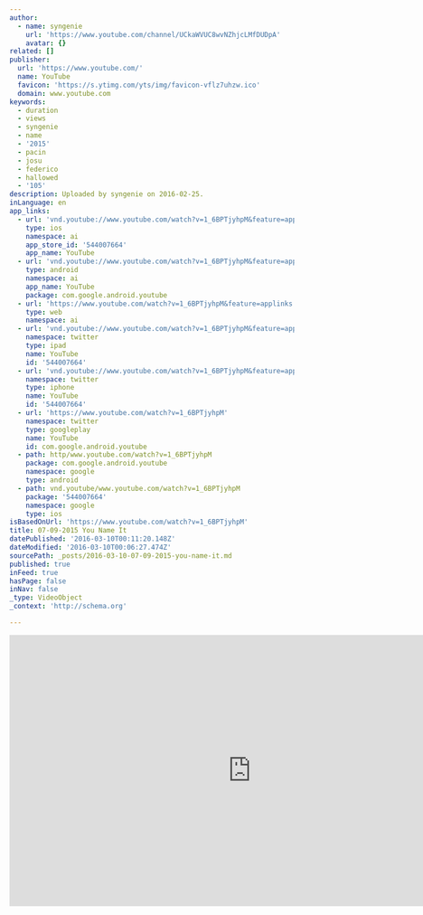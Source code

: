```yaml
---
author:
  - name: syngenie
    url: 'https://www.youtube.com/channel/UCkaWVUC8wvNZhjcLMfDUDpA'
    avatar: {}
related: []
publisher:
  url: 'https://www.youtube.com/'
  name: YouTube
  favicon: 'https://s.ytimg.com/yts/img/favicon-vflz7uhzw.ico'
  domain: www.youtube.com
keywords:
  - duration
  - views
  - syngenie
  - name
  - '2015'
  - pacin
  - josu
  - federico
  - hallowed
  - '105'
description: Uploaded by syngenie on 2016-02-25.
inLanguage: en
app_links:
  - url: 'vnd.youtube://www.youtube.com/watch?v=1_6BPTjyhpM&feature=applinks'
    type: ios
    namespace: ai
    app_store_id: '544007664'
    app_name: YouTube
  - url: 'vnd.youtube://www.youtube.com/watch?v=1_6BPTjyhpM&feature=applinks'
    type: android
    namespace: ai
    app_name: YouTube
    package: com.google.android.youtube
  - url: 'https://www.youtube.com/watch?v=1_6BPTjyhpM&feature=applinks'
    type: web
    namespace: ai
  - url: 'vnd.youtube://www.youtube.com/watch?v=1_6BPTjyhpM&feature=applinks'
    namespace: twitter
    type: ipad
    name: YouTube
    id: '544007664'
  - url: 'vnd.youtube://www.youtube.com/watch?v=1_6BPTjyhpM&feature=applinks'
    namespace: twitter
    type: iphone
    name: YouTube
    id: '544007664'
  - url: 'https://www.youtube.com/watch?v=1_6BPTjyhpM'
    namespace: twitter
    type: googleplay
    name: YouTube
    id: com.google.android.youtube
  - path: http/www.youtube.com/watch?v=1_6BPTjyhpM
    package: com.google.android.youtube
    namespace: google
    type: android
  - path: vnd.youtube/www.youtube.com/watch?v=1_6BPTjyhpM
    package: '544007664'
    namespace: google
    type: ios
isBasedOnUrl: 'https://www.youtube.com/watch?v=1_6BPTjyhpM'
title: 07-09-2015 You Name It
datePublished: '2016-03-10T00:11:20.148Z'
dateModified: '2016-03-10T00:06:27.474Z'
sourcePath: _posts/2016-03-10-07-09-2015-you-name-it.md
published: true
inFeed: true
hasPage: false
inNav: false
_type: VideoObject
_context: 'http://schema.org'

---
```

<iframe src="https://cdn.embedly.com/widgets/media.html?src=https%3A%2F%2Fwww.youtube.com%2Fembed%2F1_6BPTjyhpM%3Ffeature%3Doembed&amp;url=https%3A%2F%2Fwww.youtube.com%2Fwatch%3Fv%3D1_6BPTjyhpM&amp;image=https%3A%2F%2Fi.ytimg.com%2Fvi%2F1_6BPTjyhpM%2Fhqdefault.jpg&amp;key=b7d04c9b404c499eba89ee7072e1c4f7&amp;type=text%2Fhtml&amp;schema=youtube" width="854" height="480" scrolling="no" frameborder="0" allowfullscreen="allowfullscreen" style=""></iframe>